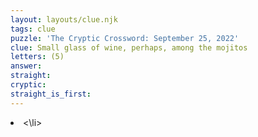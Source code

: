 ```yaml
---
layout: layouts/clue.njk
tags: clue
puzzle: 'The Cryptic Crossword: September 25, 2022'
clue: Small glass of wine, perhaps, among the mojitos
letters: (5)
answer:
straight:
cryptic:
straight_is_first:
---
```

<li><\li>